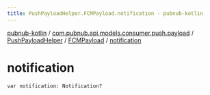 ```yaml
---
title: PushPayloadHelper.FCMPayload.notification - pubnub-kotlin
---
```


[pubnub-kotlin](../../../index.html) / [com.pubnub.api.models.consumer.push.payload](../../index.html) / [PushPayloadHelper](../index.html) / [FCMPayload](index.html) / [notification](./notification.html)

# notification

`var notification: Notification?`